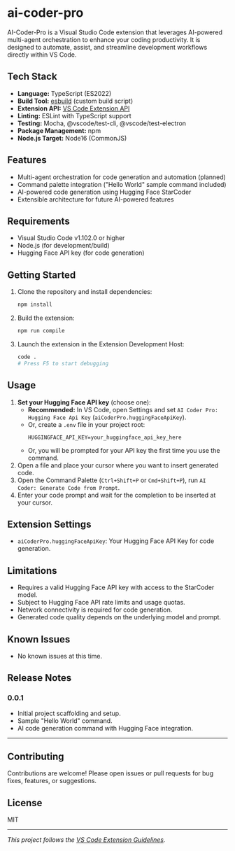 # ai-coder-pro

AI-Coder-Pro is a Visual Studio Code extension that leverages AI-powered multi-agent orchestration to enhance your coding productivity. It is designed to automate, assist, and streamline development workflows directly within VS Code.

## Tech Stack

- **Language:** TypeScript (ES2022)
- **Build Tool:** [esbuild](https://esbuild.github.io/) (custom build script)
- **Extension API:** [VS Code Extension API](https://code.visualstudio.com/api)
- **Linting:** ESLint with TypeScript support
- **Testing:** Mocha, @vscode/test-cli, @vscode/test-electron
- **Package Management:** npm
- **Node.js Target:** Node16 (CommonJS)

## Features

- Multi-agent orchestration for code generation and automation (planned)
- Command palette integration ("Hello World" sample command included)
- AI-powered code generation using Hugging Face StarCoder
- Extensible architecture for future AI-powered features

## Requirements

- Visual Studio Code v1.102.0 or higher
- Node.js (for development/build)
- Hugging Face API key (for code generation)

## Getting Started

1. Clone the repository and install dependencies:
   ```sh
   npm install
   ```
2. Build the extension:
   ```sh
   npm run compile
   ```
3. Launch the extension in the Extension Development Host:
   ```sh
   code .
   # Press F5 to start debugging
   ```

## Usage

1. **Set your Hugging Face API key** (choose one):
   - **Recommended:** In VS Code, open Settings and set `AI Coder Pro: Hugging Face Api Key` (`aiCoderPro.huggingFaceApiKey`).
   - Or, create a `.env` file in your project root:
     ```env
     HUGGINGFACE_API_KEY=your_huggingface_api_key_here
     ```
   - Or, you will be prompted for your API key the first time you use the command.
2. Open a file and place your cursor where you want to insert generated code.
3. Open the Command Palette (`Ctrl+Shift+P` or `Cmd+Shift+P`), run `AI Coder: Generate Code from Prompt`.
4. Enter your code prompt and wait for the completion to be inserted at your cursor.

## Extension Settings

- `aiCoderPro.huggingFaceApiKey`: Your Hugging Face API Key for code generation.

## Limitations

- Requires a valid Hugging Face API key with access to the StarCoder model.
- Subject to Hugging Face API rate limits and usage quotas.
- Network connectivity is required for code generation.
- Generated code quality depends on the underlying model and prompt.

## Known Issues

- No known issues at this time.

## Release Notes

### 0.0.1
- Initial project scaffolding and setup.
- Sample "Hello World" command.
- AI code generation command with Hugging Face integration.

---

## Contributing

Contributions are welcome! Please open issues or pull requests for bug fixes, features, or suggestions.

## License

MIT

---

*This project follows the [VS Code Extension Guidelines](https://code.visualstudio.com/api/references/extension-guidelines).*
